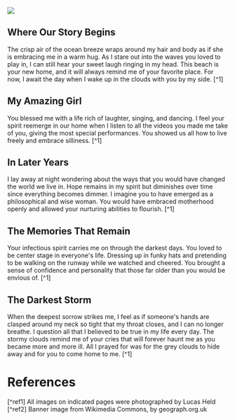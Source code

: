 <a href="https://juncture-digital.org"><img src="https://juncture-digital.org/images/ve-button.png"></a>

<param ve-config 
       title="Ashes into Sand"
       author="Natalie Hart"
       banner="https://iiif.juncture-digital.org/banner/?url=https://upload.wikimedia.org/wikipedia/commons/thumb/4/40/Sunset_sky_water.jpg/640px-Sunset_sky_water.jpg"
              layout="vtl">

## Where Our Story Begins

The crisp air of the ocean breeze wraps around my hair and body as if she is embracing me in a warm hug. As I stare out into the waves you loved to play in, I can still hear your sweet laugh ringing in my head. This beach is your new home, and it will always remind me of your favorite place. For now, I await the day when I wake up in the clouds with you by my side. [^1]
<param ve-image
       url="https://nhart4.github.io/visual-essay/images/img.643.jpeg">   

## My Amazing Girl

You blessed me with a life rich of laughter, singing, and dancing. I feel your spirit reemerge in our home when I listen to all the videos you made me take of you, giving the most special performances. You showed us all how to live freely and embrace silliness. [^1]
<param ve-image
       url="https://nhart4.github.io/visual-essay/images/Untitled-12.jpeg">

## In Later Years

I lay away at night wondering about the ways that you would have changed the world we live in. Hope remains in my spirit but diminishes over time since everything becomes dimmer. I imagine you to have emerged as a philosophical and wise woman. You would have embraced motherhood openly and allowed your nurturing abilities to flourish. [^1]
<param ve-image 
       url="https://nhart4.github.io/visual-essay/images/BC2A6DB0-9EA4-45B7-8C8F-259DE0CE1351.jpeg">
       
 ## The Memories That Remain
 
Your infectious spirit carries me on through the darkest days. You loved to be center stage in everyone's life. Dressing up in funky hats and pretending to be walking on the runway while we watched and cheered. You brought a sense of confidence and personality that those far older than you would be envious of. [^1]
<param ve-image
       url="https://nhart4.github.io/visual-essay/images/img185%20(1).jpeg">
       
## The Darkest Storm

When the deepest sorrow strikes me, I feel as if someone's hands are clasped around my neck so tight that my throat closes, and I can no longer breathe. I question all that I believed to be true in my life every day. The stormy clouds remind me of your cries that will forever haunt me as you became more and more ill. All I prayed for was for the grey clouds to hide away and for you to come home to me. [^1]
<param ve-image
       url="https://nhart4.github.io/visual-essay/images/img087%20(12).jpeg">

# References

[^ref1] All images on indicated pages were photographed by Lucas Held 
[^ref2] Banner image from Wikimedia Commons, by geograph.org.uk



